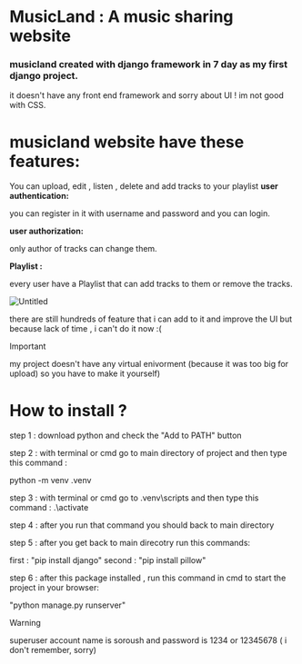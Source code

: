 <h1>MusicLand : A music sharing website </h1>
<h3>musicland created with django framework in 7 day as my first django project.</h3>

it doesn't have any front end framework and sorry about UI ! 
im not good with CSS.

<h1> musicland website have these features:
</h1>
 You can upload, edit , listen , delete and add tracks to your playlist
<strong>user authentication:</strong>

you can register in it with username and password and you can login.

<strong> user authorization:</strong>

only author of tracks can change them.

<strong>Playlist :</strong>

every user have a Playlist that can add tracks to them or remove the tracks.

![Untitled](https://github.com/user-attachments/assets/caf627b1-1ce0-4bfd-adb4-29fe3577d3f1)

there are still hundreds of feature that i can add to it and improve the UI but because lack of time , i can't do it now :(

> [!IMPORTANT]
> my project doesn't have any virtual enivorment (because it was too big for upload) so you have to make it yourself)

<h1>How to install ?</h1>

step 1 : download python and check the "Add to PATH" button

step 2 : with terminal or cmd go to main directory of project and then type this command :

python -m venv .venv

step 3 : with terminal or cmd go to \.venv\scripts and then type this command : .\activate

step 4 : after you run that command you should back to main directory

step 5 : after you get back to main direcotry run this commands:

first : "pip install django"
second : "pip install pillow"

step 6 : after this package installed , run this command in cmd to start the project in your browser:

"python manage.py runserver"

> [!WARNING]
> superuser account name is soroush and password is 1234 or 12345678 ( i don't remember, sorry)
